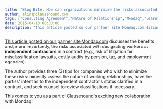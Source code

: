 ```yaml
---
title: "Blog Bite: How can organizations minimize the risks associated with their independent contractors' designations?"
author: alina@clausehound.com
tags: ["Consulting Agreement","Nature of Relationship","Mondaq","Learn","USA"]
date: 2015-04-13 00:00:00
description: "This article posted on our partner site Mondaq.com discusses the benefits and, more importantly, the risks associated with designating workers as independent contractors in a contract."
---
```


[This article posted on our partner site Mondaq.com](http://www.mondaq.com/unitedstates/x/388024/Social+Media/Is+Your+Social+Media+Influencer+or+Blogger+an+Employee+or+an+Independent+Contractor+What+Companies+Need+To+Know+Before+They+Engage+Bloggers+and+Other+Independent+Contractors) discusses the benefits and, more importantly, the risks associated with designating workers as **independent contractors** in a contract (e.g., risk of litigation for misclassification lawsuits, costly audits by pension, tax, and employment agencies). 

The author provides three (3) tips for companies who wish to minimize these risks: honestly assess the nature of working relationships, have the parties' intent as to the independent contractor's status clarified in a contract, and seek counsel to review classifications if necessary.

This comes to you as a part of Clausehound's exciting new collaboration with Mondaq!
